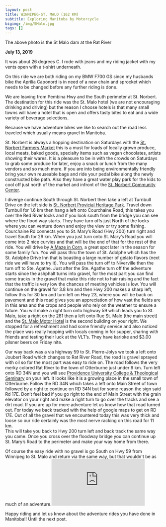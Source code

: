 ```yaml
---
layout: post
title: WINNIPEG-ST. MALO (162 KM)
subtitle: Exploring Manitoba by Motorcycle
bigimg: /img/SMalo.jpg
tags: []
---
```

The above photo is the St Malo dam at the Rat River

**July 13, 2019**

It was about 26 degrees C.
I rode with jeans and my riding jacket with my vents open with a t-shirt underneath.

On this ride we are both riding on my BMW F700 GS since my husbands bike the Aprilia Caponord is in need of a new chain and sprocket which needs to be changed before any further riding is done.

We are leaving from Pembina Hwy and the South perimeter at St. Norbert. The destination for this ride was the St. Malo hotel
(we are not encouraging drinking and driving) but the reason I choose hotels is that many small towns will have a hotel that
is open and offers tasty bites to eat and a wide variety of beverage selections.

Because we have adventure bikes we like to search out the road less traveled which usually means gravel in Manitoba.

St. Norbert is always a hopping destination on Saturdays with the [St. Norbert Farmers Market](https://stnorbertfarmersmarket.ca/)
this is a must for loads of locally grown produce, local meats, baked goods, specialty items such as vegan chocolates, artists
showing their wares. It is a pleasure to be in with the crowds on Saturdays to grab some produce for later, enjoy a snack 
or lunch from the many vendors and so much more. If you are into being environmentally friendly bring your own reuseable bags
and ride your pedal bike along the newly constructed bike path. Also they have a great water play park for the kids to cool 
off just north of the market and infront of the [St. Norbert Community Center](https://www.stnorbertcc.ca/).  

I diverge continue South through St. Norbert then take a left at Turnbull Drive on the left side is [St. Norbert Provicial Heritage
Park](http://tourismeriel.com/en/what-to-do/festivals-events/st-norbert-provincial-heritage-park). Travel down Turnbull for 
1.6 km then hang a left onto Courchaine Road, this takes you over the Red River locks and if you look south from the bridge 
you can see where the flood way starts. They have turn offs just North of the locks where you can venture down and enjoy the 
view or try some fishing. 
Courchaine Rd connects you to St. Mary’s Road (Hwy 200) turn right and travel South for 29 km. When you just turn onto 
St. Mary’s Road you will come into 2 nice curvies and that will be the end of that for the rest of the ride. 
You will drive by  [A Maze in Corn](https://www.cornmaze.ca/), a great spot later in the season for some family fun. 
You will pass thru the town of St. Adolphe which has the St. Adolphe Drive Inn that is boasting a large number of gelato flavors 
(next ride we will have to try it). You will pass the turn off to Niverville then the turn off to Ste. Agathe. 
Just after the Ste. Agathe turn off the adventure starts since the ashphalt turns into gravel, for the most part you can find 
some tracks in the gravel that make this ride not to hair raising and the fact that the traffic is very low the chances of 
meeting vehicles is low. 
You will continue on the gravel for 3.8 km and then Hwy 200 makes a sharp left, follow this for 30 km and turn left on Hwy 
23, where you will be back on pavement and this road gives you an appreciation of how vast the fields are in this area 
and the crops and people who rely on the weather to ensure a future. 
You will make a right turn onto highway 59 which leads you to St. Malo, take a right on the 281 then a left onto 
Rue St. Malo (the main street) and the [St. Malo Motor Hotel](https://www.travelmanitoba.com/listings/st-malo-motor-hotel/3459/) 
is the second building on your right. We stopped for a refreshment and had some friendly service and also noticed the place was
really hopping with locals coming in for supper, sharing with friends and testing their luck at the VLT’s. 
They have karioke and $3.00 pilsner beers on Friday nite.

Our way back was a via highway 59 to St. Pierre-Jolys we took a left onto Joubert Road which changes to Rat River Road, 
the road is gravel sprayed with oil so for the most part was easy to ride on. The road follows the very merky colored Rat River 
to the town of Otterburne just under 9 km. Turn left onto RD 34N and you will see [Providence University College &
Theological Seminary](https://www.prov.ca/) on your left. It looks like it is a growing place in the small town of Otterburne. 
Follow the RD 34N which takes a left onto Main Street of town followed by a right to continue on RD 34N but for some reason 
the sign said Rd 17E. Don’t feel bad if you go right to the end of Main Street with the grain elevator on your right and make 
a right turn to go over the tracks and see a dirt road. If you are up for more adventure let us know how that road turned out. 
For today we back tracked with the help of google maps to get on RD 17E. Out of all the gravel that we encountered today this 
was very thick and loose so our ride certainly was the most nerve racking on this road for 11 km.  
This will take you back to Hwy 200 turn left and back track the same way you came. 
Once you cross over the floodway bridge you can continue up St. Mary’s Road to the perimeter and make your way home from there.

Of course the easy ride with no gravel is go South on Hwy 59 from Winnipeg to St. Malo and return via the same way, but that 
wouldn't be as much of an adventure.![MAP](https://klovetri.github.io/img/SMalo.pdf)



Happy riding and let us know about the adventure rides you have done in Manitoba!!
Until the next post.


